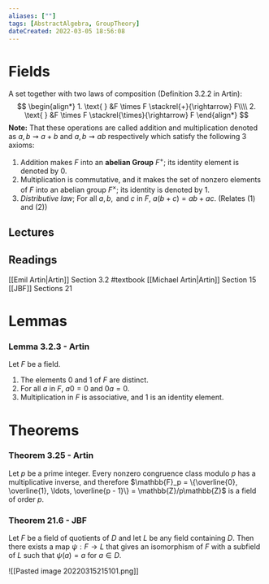 ```yaml
---
aliases: [""] 
tags: [AbstractAlgebra, GroupTheory] 
dateCreated: 2022-03-05 18:56:08
---
```

# Fields
A set together with two laws of composition (Definition 3.2.2 in Artin):
$$
\begin{align*}
	1. \text{ } &F \times F \stackrel{+}{\rightarrow} F\\\\
	2. \text{ } &F \times F \stackrel{\times}{\rightarrow} F
\end{align*}
$$
**Note:** That these operations are called addition and multiplication denoted as $a,b \rightsquigarrow a + b$ and $a,b \rightsquigarrow ab$ respectively which satisfy the following 3 axioms:
1. Addition makes $F$ into an **abelian Group** $F^+$; its identity element is denoted by $0$. 
2. Multiplication is commutative, and it makes the set of nonzero elements of $F$ into an abelian group $F^\times$; its identity is denoted by $1$. 
3. *Distributive law*; For all $a, b, \text{ and }c$ in $F$, $a(b + c) = ab + ac$. (Relates (1) and (2))

## Lectures

## Readings
[[Emil Artin|Artin]] Section 3.2 #textbook 
[[Michael Artin|Artin]] Section 15
[[JBF]] Sections 21

# Lemmas
### Lemma 3.2.3 - Artin
Let $F$ be a field.
1. The elements $0$ and $1$ of $F$ are distinct.
2. For all $a$ in $F$, $a0 = 0$ and $0a = 0$.
3. Multiplication in $F$ is associative, and $1$ is an identity element.

# Theorems
### Theorem 3.25 - Artin
Let $p$ be a prime integer. Every nonzero congruence class modulo $p$ has a multiplicative inverse, and therefore $\mathbb{F}_p = \{\overline{0}, \overline{1}, \ldots, \overline{p - 1}\} = \mathbb{Z}/p\mathbb{Z}$ is a field of order $p$. 

### Theorem 21.6 - JBF

Let $F$ be a field of quotients of $D$ and let $L$ be any field containing $D$. Then there exists a map $\psi: F \rightarrow L$ that gives an isomorphism of $F$ with a subfield of $L$ such that $\psi(a) = a$ for $a \in D$.

![[Pasted image 20220315215101.png]]
